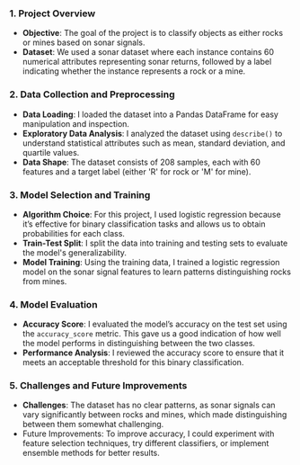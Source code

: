 ### 1. Project Overview
   - **Objective**: The goal of the project is to classify objects as either rocks or mines based on sonar signals.
   - **Dataset**: We used a sonar dataset where each instance contains 60 numerical attributes representing sonar returns, followed by a label indicating whether the instance represents a rock or a mine.

### 2. Data Collection and Preprocessing
   - **Data Loading**: I loaded the dataset into a Pandas DataFrame for easy manipulation and inspection.
   - **Exploratory Data Analysis**: I analyzed the dataset using `describe()` to understand statistical attributes such as mean, standard deviation, and quartile values.
   - **Data Shape**: The dataset consists of 208 samples, each with 60 features and a target label (either 'R' for rock or 'M' for mine).

### 3. Model Selection and Training
   - **Algorithm Choice**: For this project, I used logistic regression because it’s effective for binary classification tasks and allows us to obtain probabilities for each class.
   - **Train-Test Split**: I split the data into training and testing sets to evaluate the model's generalizability.
   - **Model Training**: Using the training data, I trained a logistic regression model on the sonar signal features to learn patterns distinguishing rocks from mines.

### 4. Model Evaluation
   - **Accuracy Score**: I evaluated the model’s accuracy on the test set using the `accuracy_score` metric. This gave us a good indication of how well the model performs in distinguishing between the two classes.
   - **Performance Analysis**: I reviewed the accuracy score to ensure that it meets an acceptable threshold for this binary classification.

### 5. Challenges and Future Improvements
   - **Challenges**: The dataset has no clear patterns, as sonar signals can vary significantly between rocks and mines, which made distinguishing between them somewhat challenging.
   - Future Improvements: To improve accuracy, I could experiment with feature selection techniques, try different classifiers, or implement ensemble methods for better results.
